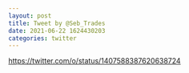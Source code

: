 ```yaml
--- 
layout: post 
title: Tweet by @Seb_Trades 
date: 2021-06-22 1624430203 
categories: twitter 
--- 
```

https://twitter.com/o/status/1407588387620638724